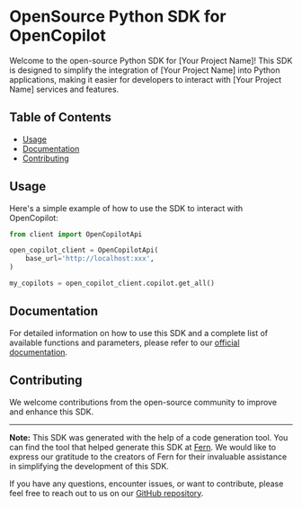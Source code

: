 # OpenSource Python SDK for OpenCopilot

Welcome to the open-source Python SDK for [Your Project Name]! This SDK is designed to simplify the integration of [Your Project Name] into Python applications, making it easier for developers to interact with [Your Project Name] services and features.

## Table of Contents

[//]: # (- [Installation]&#40;#installation&#41;)
- [Usage](#usage)
- [Documentation](#documentation)
- [Contributing](#contributing)

[//]: # (## Installation)

[//]: # ()
[//]: # (You can install the OpenCopilot Python SDK using pip:)

[//]: # ()
[//]: # (```bash)

[//]: # (pip install yourproject-sdk)

[//]: # (```)

## Usage

Here's a simple example of how to use the SDK to interact with OpenCopilot:

``` python
from client import OpenCopilotApi

open_copilot_client = OpenCopilotApi(
    base_url='http://localhost:xxx',
)

my_copilots = open_copilot_client.copilot.get_all()
```

## Documentation

For detailed information on how to use this SDK and a complete list of available functions and parameters, please refer to our [official documentation](https://docs.opencopilot.so/sdk/python/init-client).

## Contributing

We welcome contributions from the open-source community to improve and enhance this SDK.

---

**Note:** This SDK was generated with the help of a code generation tool. You can find the tool that helped generate this SDK at [Fern](https://buildwithfern.com). We would like to express our gratitude to the creators of Fern for their invaluable assistance in simplifying the development of this SDK.

If you have any questions, encounter issues, or want to contribute, please feel free to reach out to us on our [GitHub repository](https://github.com/openchatai/opencopilot-python-sdk).
